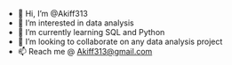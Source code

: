 - 👋 Hi, I’m @Akiff313
- 👀 I’m interested in data analysis
- 🌱 I’m currently learning SQL and Python
- 💞️ I’m looking to collaborate on any data analysis project
- 📫 Reach me @ Akiff313@gmail.com

<!---
Akiff313/Akiff313 is a ✨ special ✨ repository because its `README.md` (this file) appears on your GitHub profile.
You can click the Preview link to take a look at your changes.
--->

